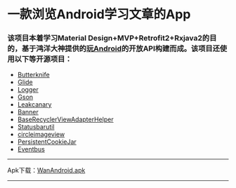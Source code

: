 # 一款浏览Android学习文章的App
### 该项目本着学习Material Design+MVP+Retrofit2+Rxjava2的目的，基于鸿洋大神提供的[玩Android](http://www.wanandroid.com/)的开放API构建而成。该项目还使用以下等开源项目：
- [Butterknife](https://github.com/JakeWharton/butterknife)
- [Glide](https://github.com/bumptech/glide)
- [Logger](https://github.com/orhanobut/logger)
- [Gson](https://github.com/google/gson)
- [Leakcanary](https://github.com/square/leakcanary)
- [Banner](https://github.com/youth5201314/banner)
- [BaseRecyclerViewAdapterHelper](https://github.com/CymChad/BaseRecyclerViewAdapterHelper)
- [Statusbarutil](https://github.com/laobie/StatusBarUtil)
- [circleimageview](https://github.com/hdodenhof/CircleImageView)
- [PersistentCookieJar](https://github.com/franmontiel/PersistentCookieJar)
- [Eventbus](https://github.com/greenrobot/EventBus)
***
Apk下载：[WanAndroid.apk](https://pan.baidu.com/s/1SGMtVlZvUW7ZqbAF6ssGNA)
***
<div align="center">
<!--   <img src="http://thyrsi.com/t6/385/1539141394x-1404775437.jpg" width="30%" height="30%"/> -->
<!--   <img src="http://thyrsi.com/t6/385/1539141451x-1404775437.jpg" width="30%" height="30%"/>
<!--   <img src="http://thyrsi.com/t6/385/1539175473x-1404755516.png" width="30%" height="30%"/> -->
<!--   <img src="http://thyrsi.com/t6/385/1539141464x-1404775437.jpg" width="30%" height="30%"/> -->
<!--   <img src="http://thyrsi.com/t6/385/1539141497x-1404775437.jpg" width="30%" height="30%"/> -->
<!--   <img src="http://thyrsi.com/t6/385/1539157438x-1404775605.png" width="30%" height="30%"/> -->
<!--   <img src="http://thyrsi.com/t6/385/1539141518x-1404775437.jpg" width="30%" height="30%"/> -->
<!--   <img src="http://thyrsi.com/t6/385/1539141533x-1404775437.jpg" width="30%" height="30%"/> -->
<!--   <img src="http://thyrsi.com/t6/385/1539141551x-1404775437.jpg" width="30%" height="30%"/> -->
 </div>
